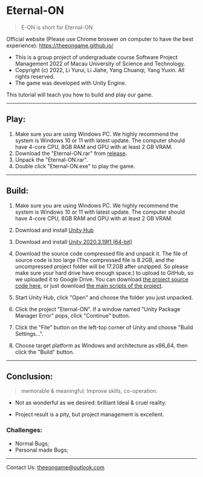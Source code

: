 # Eternal-ON

> E-ON is short for Eternal-ON

Official website (Please use Chrome broswer on computer to have the best experience): https://theeongame.github.io/

- This is a group project of undergraduate course Software Project Management 2022 of Macau University of Science and Technology.
- Copyright (c) 2022, Li Yurui, Li Jiahe, Yang Chuanqi, Yang Yuxin. All rights reserved.
- The game was developed with Unity Engine.

This tutorial will teach you how to build and play our game.

---

## Play:

1. Make sure you are using Windows PC. We highly recommend the system is Windows 10 or 11 with latest update. The computer should have 4-core  CPU, 8GB RAM and GPU with at least 2 GB VRAM.
2. Download the "Eternal-ON.rar" from [release](https://github.com/TheEONGame/TheE-ONGame/releases/).
3. Unpack the "Eternal-ON.rar".
4. Double click "Eternal-ON.exe" to play the game.

---

## Build:

1. Make sure you are using Windows PC. We highly recommend the system is Windows 10 or 11 with latest update. The computer should have 4-core  CPU, 8GB RAM and GPU with at least 2 GB VRAM.

2. Download and install [Unity Hub](https://public-cdn.cloud.unity3d.com/hub/prod/UnityHubSetup.exe)

3. Download and install [Unity 2020.3.19f1 (64-bit)](https://unity3d.com/get-unity/download/archive)

4. Download the source code compressed file and unpack it. The file of source code is too large (The compressed file is 8.2GB, and the uncompressed project folder will be 17.2GB after unzipped. So please make sure your hard drive have enough space.) to upload to GitHub, so we uploaded it to Google Drive. You can download [the project source code here](https://drive.google.com/file/d/1U4F0meAtID-hHPRCd2fuFntp5UPsgPRT/view?usp=sharing), or just download [the main scripts of the project](https://drive.google.com/file/d/1_3Fij0BLtNTTu15qptnw5V4ItxlPvOXZ/view?usp=sharing).

5. Start Unity Hub, click "Open" and choose the folder you just unpacked.

6. Click the project "Eternal-ON". If a window named "Unity Package Manager Error" pops, click "Continue" button.

7. Click the "File" button on the left-top corner of Unity and choose "Build Settings...".

8. Choose target platform as Windows and architecture as x86_64, then click the "Build" button.

---

## Conclusion:

> memorable & meaningful: Improve skills, co-operation.

- Not as wonderful as we desired: brilliant Ideal & cruel reality.

- Project result is a pity, but project management is excellent.

### Challenges:

-  Normal Bugs;
- Personal made Bugs;

---

Contact Us: theeongame@outlook.com
